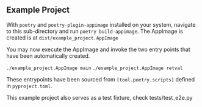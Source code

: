 ## Example Project

With `poetry` and `poetry-plugin-appimage` installed on your system, navigate to this sub-directory and run `poetry build-appimage`. The AppImage is created is at `dist/example_project.AppImage`

You may now execute the AppImage and invoke the two entry points that have been automatically created.

`./example_project.AppImage main`
`./example_project.AppImage retval`

These entrypoints have been sourced from `[tool.poetry.scripts]` defined in `pyproject.toml`. 

This example project also serves as a test fixture, check tests/test_e2e.py
